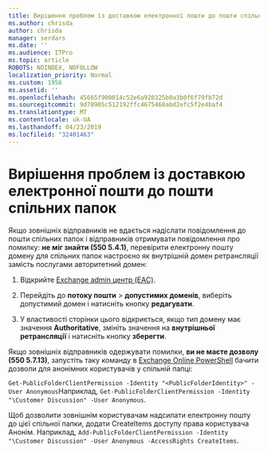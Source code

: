 ```yaml
---
title: Вирішення проблем із доставкою електронної пошти до пошти спільних папок
ms.author: chrisda
author: chrisda
manager: serdars
ms.date: ''
ms.audience: ITPro
ms.topic: article
ROBOTS: NOINDEX, NOFOLLOW
localization_priority: Normal
ms.custom: 1956
ms.assetid: ''
ms.openlocfilehash: 45665f900014c52e6a920325b0a3b0f6f79fb72d
ms.sourcegitcommit: 9d78905c512192ffc4675468abd2efc5f2e4baf4
ms.translationtype: MT
ms.contentlocale: uk-UA
ms.lasthandoff: 04/23/2019
ms.locfileid: "32401463"
---
```

# <a name="fix-email-delivery-issues-to-mail-enabled-public-folders"></a>Вирішення проблем із доставкою електронної пошти до пошти спільних папок

Якщо зовнішніх відправників не вдається надіслати повідомлення до пошти спільних папок і відправників отримувати повідомлення про помилку: **не міг знайти (550 5.4.1)**, перевірити електронну пошту домену для спільних папок настроєно як внутрішній домен ретрансляції замість послугами авторитетний домен:

1. Відкрийте [Exchange admin центр (EAC)](https://docs.microsoft.com/Exchange/exchange-admin-center).

2. Перейдіть до **потоку пошти** \> **допустимих доменів**, виберіть допустимий домен і натисніть кнопку **редагувати**.

3. У властивості сторінки цього відкриється, якщо тип домену має значення **Authoritative**, змініть значення на **внутрішньої ретрансляції** і натисніть кнопку **зберегти**.

Якщо зовнішніх відправників одержувати помилки, **ви не маєте дозволу (550 5.7.13)**, запустіть таку команду в [Exchange Online PowerShell](https://docs.microsoft.com/powershell/exchange/exchange-online/connect-to-exchange-online-powershell/connect-to-exchange-online-powershell) бачити дозволи для анонімних користувачів у спільній папці:

`Get-PublicFolderClientPermission -Identity "<PublicFolderIdentity>" -User Anonymous`Наприклад, `Get-PublicFolderClientPermission -Identity "\Customer Discussion" -User Anonymous`.

Щоб дозволити зовнішнім користувачам надсилати електронну пошту до цієї спільної папки, додати CreateItems доступу права користувача Анонім. Наприклад, `Add-PublicFolderClientPermission -Identity "\Customer Discussion" -User Anonymous -AccessRights CreateItems`.
